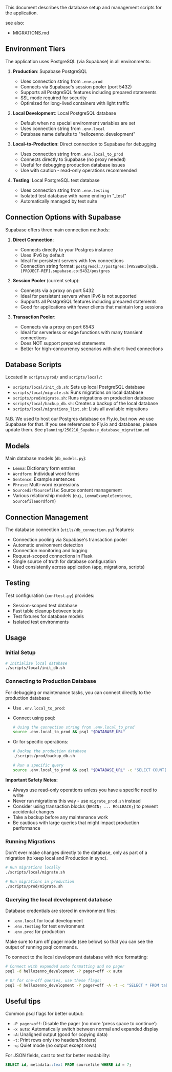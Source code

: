 This document describes the database setup and management scripts for the application.

see also:
- MIGRATIONS.md

## Environment Tiers

The application uses PostgreSQL (via Supabase) in all environments:

1. **Production**: Supabase PostgreSQL
   - Uses connection string from `.env.prod`
   - Connects via Supabase's session pooler (port 5432)
   - Supports all PostgreSQL features including prepared statements
   - SSL mode required for security
   - Optimized for long-lived containers with light traffic

2. **Local Development**: Local PostgreSQL database
   - Default when no special environment variables are set
   - Uses connection string from `.env.local`
   - Database name defaults to "hellozenno_development"

3. **Local-to-Production**: Direct connection to Supabase for debugging
   - Uses connection string from `.env.local_to_prod`
   - Connects directly to Supabase (no proxy needed)
   - Useful for debugging production database issues
   - Use with caution - read-only operations recommended

4. **Testing**: Local PostgreSQL test database
   - Uses connection string from `.env.testing`
   - Isolated test database with name ending in "_test"
   - Automatically managed by test suite

## Connection Options with Supabase

Supabase offers three main connection methods:

1. **Direct Connection**:
   - Connects directly to your Postgres instance
   - Uses IPv6 by default
   - Ideal for persistent servers with few connections
   - Connection string format: `postgresql://postgres:[PASSWORD]@db.[PROJECT-REF].supabase.co:5432/postgres`

2. **Session Pooler** (current setup):
   - Connects via a proxy on port 5432
   - Ideal for persistent servers when IPv6 is not supported
   - Supports all PostgreSQL features including prepared statements
   - Good for applications with fewer clients that maintain long sessions

3. **Transaction Pooler**:
   - Connects via a proxy on port 6543
   - Ideal for serverless or edge functions with many transient connections
   - Does NOT support prepared statements
   - Better for high-concurrency scenarios with short-lived connections

## Database Scripts

Located in `scripts/prod/` and `scripts/local/`:

- `scripts/local/init_db.sh`: Sets up local PostgreSQL database
- `scripts/local/migrate.sh`: Runs migrations on local database
- `scripts/prod/migrate.sh`: Runs migrations on production database
- `scripts/local/backup_db.sh`: Creates a backup of the local database
- `scripts/local/migrations_list.sh`: Lists all available migrations

N.B. We used to host our Postgres database on Fly.io, but now we use Supabase for that. If you see references to Fly.io and databases, please update them. See `planning/250216_Supabase_database_migration.md`

## Models

Main database models (`db_models.py`):

- `Lemma`: Dictionary form entries
- `Wordform`: Individual word forms
- `Sentence`: Example sentences
- `Phrase`: Multi-word expressions
- `Sourcedir`/`Sourcefile`: Source content management
- Various relationship models (e.g., `LemmaExampleSentence`, `SourcefileWordform`)

## Connection Management

The database connection (`utils/db_connection.py`) features:

- Connection pooling via Supabase's transaction pooler
- Automatic environment detection
- Connection monitoring and logging
- Request-scoped connections in Flask
- Single source of truth for database configuration
- Used consistently across application (app, migrations, scripts)

## Testing

Test configuration (`conftest.py`) provides:

- Session-scoped test database
- Fast table cleanup between tests
- Test fixtures for database models
- Isolated test environments

## Usage

### Initial Setup

```bash
# Initialize local database
./scripts/local/init_db.sh
```

### Connecting to Production Database

For debugging or maintenance tasks, you can connect directly to the production database:

- Use `.env.local_to_prod`:

- Connect using psql:
   ```bash
   # Using the connection string from .env.local_to_prod
   source .env.local_to_prod && psql "$DATABASE_URL"
   ```

- Or for specific operations:
   ```bash
   # Backup the production database
   ./scripts/prod/backup_db.sh

   # Run a specific query
   source .env.local_to_prod && psql "$DATABASE_URL" -c "SELECT COUNT(*) FROM lemma;"
   ```

**Important Safety Notes:**
- Always use read-only operations unless you have a specific need to write
- Never run migrations this way - use `migrate_prod.sh` instead
- Consider using transaction blocks (`BEGIN; ... ROLLBACK;`) to prevent accidental changes
- Take a backup before any maintenance work
- Be cautious with large queries that might impact production performance

### Running Migrations

Don't ever make changes directly to the database, only as part of a migration (to keep local and Production in sync).

```bash
# Run migrations locally
./scripts/local/migrate.sh

# Run migrations in production
./scripts/prod/migrate.sh
```

### Querying the local development database

Database credentials are stored in environment files:
- `.env.local` for local development
- `.env.testing` for test environment
- `.env.prod` for production

Make sure to turn off pager mode (see below) so that you can see the output of running psql commands.

To connect to the local development database with nice formatting:

```bash
# Connect with expanded auto formatting and no pager
psql -d hellozenno_development -P pager=off -x auto

# Or for one-off queries, use these flags:
psql -d hellozenno_development -P pager=off -A -t -c "SELECT * FROM table;"
```

## Useful tips

Common psql flags for better output:
- `-P pager=off`: Disable the pager (no more 'press space to continue')
- `-x auto`: Automatically switch between normal and expanded display
- `-A`: Unaligned output (good for copying data)
- `-t`: Print rows only (no headers/footers)
- `-q`: Quiet mode (no output except rows)

For JSON fields, cast to text for better readability:
```sql
SELECT id, metadata::text FROM sourcefile WHERE id = 7;
```
